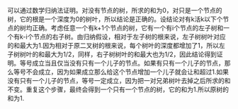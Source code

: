 可以通过数学归纳法证明。对没有节点的树，所求的和为0，对只是一个节点的树，它的根是一个深度为0的树叶，所以结论是正确的。设结论对有k活k以下个节点的树均正确。考虑任意一个有k+1个节点的树，它有一个有i个节点的左子树和一个有k-i个节点的右子树。由归纳假设，相对于左子树的根来说，左子树树叶对应的和最大为1.因为相对于原二叉树的根来说，每个树叶的深度都增加了1，所以左子树树叶的和最大为1/2，同样，右子树树叶的和最大也为1/2，因此结论得到证明。等号成立当且仅当没有只有一个儿子的节点。如果有只有一个儿子的节点，那么等号不会成立，因为如果成立那么给这个节点增加一个儿子就会让和超过1.如果没有只有一个儿子的节点，等号一定成立，因为把一对兄弟树叶去掉之后所求的和不变。重复这个步骤，最终会得到一个只有一个节点的树，它的和为1.所以原树的和为1.